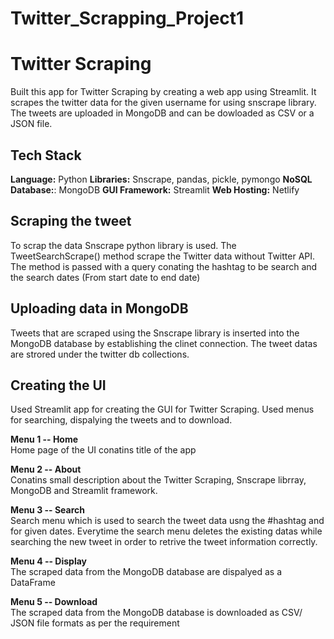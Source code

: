 # Twitter_Scrapping_Project1


# Twitter Scraping 

Built this app for Twitter Scraping by creating a web app using Streamlit. It scrapes the twitter data for the given username for  using snscrape library. The tweets are uploaded in MongoDB and can be dowloaded as CSV or a JSON file.



## Tech Stack

**Language:** Python
**Libraries:** Snscrape, pandas, pickle, pymongo
**NoSQL Database:**: MongoDB
**GUI Framework:** Streamlit
**Web Hosting:** Netlify

## Scraping the tweet

To scrap the data Snscrape python library is used. The TweetSearchScrape() method scrape the Twitter data without Twitter API. The method is passed with a query conating the hashtag to be search and the search dates (From start date to end date)
## Uploading data in MongoDB

Tweets that are scraped using the Snscrape library is inserted into the MongoDB database by establishing the clinet connection. The tweet datas are strored under the twitter db collections.
## Creating the UI

Used Streamlit app for creating the GUI for Twitter Scraping. Used menus for searching, dispalying the tweets and to download. 

**Menu 1 -- Home**  
Home page of the UI conatins title of the app

**Menu 2 -- About**  
Conatins small description about the Twitter Scraping, Snscrape librray, MongoDB and Streamlit framework.

**Menu 3 -- Search**  
Search menu which is used to search the tweet data usng the #hashtag and for given dates. Everytime the search menu deletes the existing datas while searching the new tweet in order to retrive the tweet information correctly.

**Menu 4 -- Display**  
The scraped data from the MongoDB database are dispalyed as a DataFrame

**Menu 5 -- Download**  
The scraped data from the MongoDB database is downloaded as CSV/ JSON file formats as per the requirement
